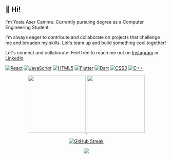 ## 👋 Hi! 

I'm Yosia Aser Camme. Currently pursuing degree as a Computer Engineering Student.

I'm always eager to contribute and collaborate on projects that challenge me and broaden my skills. Let's team up and build something cool together!

Let's connect and collaborate! Feel free to reach me out on [Instagram](https://www.instagram.com/yosiaser/) or [LinkedIn](https://www.linkedin.com/in/yosiaac).

[![React](https://img.shields.io/badge/react-%2320232a.svg?style=for-the-badge&logo=react&logoColor=%2361DAFB)]()
[![JavaScript](https://img.shields.io/badge/javascript-%23323330.svg?style=for-the-badge&logo=javascript&logoColor=%23F7DF1E)]()
[![HTML5](https://img.shields.io/badge/html5-%23E34F26.svg?style=for-the-badge&logo=html5&logoColor=white)]()
[![Flutter](https://img.shields.io/badge/flutter-%2338B2AC.svg?style=for-the-badge&logo=flutter&logoColor=white)]()
[![Dart](https://img.shields.io/badge/dart-%2338B2AC.svg?style=for-the-badge&logo=dart&logoColor=white)]()
[![CSS3](https://img.shields.io/badge/css3-%231572B6.svg?style=for-the-badge&logo=css3&logoColor=white)]()
[![C++](https://img.shields.io/badge/c++-%2300599C.svg?style=for-the-badge&logo=c%2B%2B&logoColor=white)]()

<div align="center">

<a href="https://github.com/aditakbars">
  <img height="180em" src="https://github-readme-stats-eight-theta.vercel.app/api?username=Shinkai91&show_icons=true&theme=nightowl&include_all_commits=true&count_private=true"/>
  <img height="180em" src="https://github-readme-stats-eight-theta.vercel.app/api/top-langs/?username=Shinkai91&layout=compact&langs_count=8&theme=nightowl"/>
</a>

[![GitHub Streak](https://streak-stats.demolab.com?user=Shinkai91&theme=moltack)](https://git.io/streak-stats)

![](https://komarev.com/ghpvc/?username=Shinkai91)
</div>
